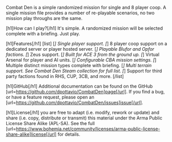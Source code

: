Combat Den is a simple randomized mission for single and 8 player coop.  A single mission file provides a number of re-playable scenarios, no two mission play throughs are the same.

[h1]How can I play?[/h1]
It's simple.  A randomized mission will be selected complete with a
briefing.  Just play.

[h1]Features[/h1]
[list]
[*] Single player support.
[*] 8 player coop support on a dedicated server or player hosted server.
[*] Playable Blufor and Opfor factions.
[*] Zeus support.
[*] Built for ACE 3 from the ground up.
[*] Virtual Arsenal for player and AI units.
[*] Configurable CBA mission settings.
[*] Multiple distinct mission types complete with briefing.
[*] Multi terrain support.  See Combat Den Steam collection for full list.
[*] Support for third party factions found in RHS, CUP, 3CB, and more.
[/list]

[h1]GitHub[/h1]
Additional documentation can be found on the GitHub [url=https://github.com/dpottavio/CombatDen]page[/url].  If you find a bug, or have a feature request, please open an [url=https://github.com/dpottavio/CombatDen/issues]issue[/url].

[h1]License[/h1]
you are free to adapt (i.e. modify, rework or update) and share (i.e. copy, distribute or transmit) this material under the Arma Public License Share Alike (APL-SA).  See the full [url=https://www.bohemia.net/community/licenses/arma-public-license-share-alike]license[/url] for details.
